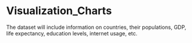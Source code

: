 # Visualization_Charts
The dataset will include information on countries, their populations, GDP, life expectancy, education levels, internet usage, etc. 
